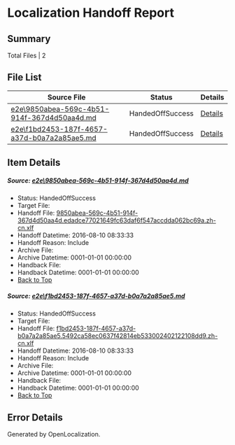 # <a name='report-top'></a> Localization Handoff Report

## Summary
 Total Files | 2

## File List
 Source File | Status | Details 
 ----------- | ------ | ------- 
 [e2e\9850abea-569c-4b51-914f-367d4d50aa4d.md](https://github.com/OpenLocalizationTestOrg/oltest/blob/81fb396b49dcdbb360156efc815d7b5222f9fba6/e2e/9850abea-569c-4b51-914f-367d4d50aa4d.md) | HandedOffSuccess | [Details](#178fe2ff9f1907ee1b6ecaaf468bab174f696dbf1)
 [e2e\f1bd2453-187f-4657-a37d-b0a7a2a85ae5.md](https://github.com/OpenLocalizationTestOrg/oltest/blob/81fb396b49dcdbb360156efc815d7b5222f9fba6/e2e/f1bd2453-187f-4657-a37d-b0a7a2a85ae5.md) | HandedOffSuccess | [Details](#baac00e5b126099215da2e7a683eed7b9306b16a2)

## Item Details
##### <a name='178fe2ff9f1907ee1b6ecaaf468bab174f696dbf1'></a> Source: [e2e\9850abea-569c-4b51-914f-367d4d50aa4d.md](https://github.com/OpenLocalizationTestOrg/oltest/blob/81fb396b49dcdbb360156efc815d7b5222f9fba6/e2e/9850abea-569c-4b51-914f-367d4d50aa4d.md)
* Status: HandedOffSuccess
* Target File: 
* Handoff File: [9850abea-569c-4b51-914f-367d4d50aa4d.edadce77021649fc63daf6f547accdda062bc69a.zh-cn.xlf](https://github.com/OpenLocalizationTestOrg/olhandoff-e2e/blob/b06a9cf8c2d4306cb7fd329ea7bd9a218d01f6b1/ol-handoff/OpenLocalizationTestOrg/ol-test-zhcn/ci/high/9850abea-569c-4b51-914f-367d4d50aa4d.edadce77021649fc63daf6f547accdda062bc69a.zh-cn.xlf)
* Handoff Datetime: 2016-08-10 08:33:33
* Handoff Reason: Include
* Archive File: 
* Archive Datetime: 0001-01-01 00:00:00
* Handback File: 
* Handback Datetime: 0001-01-01 00:00:00
* [Back to Top](#report-top)

##### <a name='baac00e5b126099215da2e7a683eed7b9306b16a2'></a> Source: [e2e\f1bd2453-187f-4657-a37d-b0a7a2a85ae5.md](https://github.com/OpenLocalizationTestOrg/oltest/blob/81fb396b49dcdbb360156efc815d7b5222f9fba6/e2e/f1bd2453-187f-4657-a37d-b0a7a2a85ae5.md)
* Status: HandedOffSuccess
* Target File: 
* Handoff File: [f1bd2453-187f-4657-a37d-b0a7a2a85ae5.5492ca58ec0637f42814eb533002402122108dd9.zh-cn.xlf](https://github.com/OpenLocalizationTestOrg/olhandoff-e2e/blob/b06a9cf8c2d4306cb7fd329ea7bd9a218d01f6b1/ol-handoff/OpenLocalizationTestOrg/ol-test-zhcn/ci/high/f1bd2453-187f-4657-a37d-b0a7a2a85ae5.5492ca58ec0637f42814eb533002402122108dd9.zh-cn.xlf)
* Handoff Datetime: 2016-08-10 08:33:33
* Handoff Reason: Include
* Archive File: 
* Archive Datetime: 0001-01-01 00:00:00
* Handback File: 
* Handback Datetime: 0001-01-01 00:00:00
* [Back to Top](#report-top)


## Error Details

Generated by OpenLocalization.
